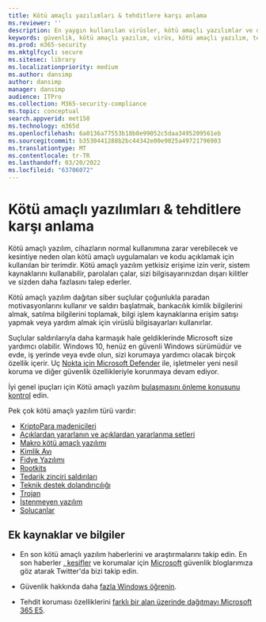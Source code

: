 ```yaml
---
title: Kötü amaçlı yazılımları & tehditlere karşı anlama
ms.reviewer: ''
description: En yaygın kullanılan virüsler, kötü amaçlı yazılımlar ve diğer tehditler hakkında bilgi edinin. Sistemlere nasıl bulaşacağını, nasıl davranacağını ve bunların nasıl ön yüzden kaldıracağını anlıyoruz.
keywords: güvenlik, kötü amaçlı yazılım, virüs, kötü amaçlı yazılım, tehdit, çözümleme, araştırma, encyclopedia, sözlük, sözlük, fidye yazılımı, destek dolandırıcılığı, istenmeyen yazılım, bilgisayar bulaşması, virüs bulaşması, açıklamalar, düzeltme, en son tehdit, mmpc, microsoft kötü amaçlı yazılıma karşı koruma merkezi, wdsi
ms.prod: m365-security
ms.mktglfcycl: secure
ms.sitesec: library
ms.localizationpriority: medium
ms.author: dansimp
author: dansimp
manager: dansimp
audience: ITPro
ms.collection: M365-security-compliance
ms.topic: conceptual
search.appverid: met150
ms.technology: m365d
ms.openlocfilehash: 6a0136a77553b18b0e99052c5daa3495209561eb
ms.sourcegitcommit: b3530441288b2bc44342e00e9025a49721796903
ms.translationtype: MT
ms.contentlocale: tr-TR
ms.lasthandoff: 03/20/2022
ms.locfileid: "63706072"
---
```

# <a name="understanding-malware--other-threats"></a>Kötü amaçlı yazılımları & tehditlere karşı anlama

Kötü amaçlı yazılım, cihazların normal kullanımına zarar verebilecek ve kesintiye neden olan kötü amaçlı uygulamaları ve kodu açıklamak için kullanılan bir terimdir. Kötü amaçlı yazılım yetkisiz erişime izin verir, sistem kaynaklarını kullanabilir, parolaları çalar, sizi bilgisayarınızdan dışarı kilitler ve sizden daha fazlasını talep ederler.

Kötü amaçlı yazılım dağıtan siber suçlular çoğunlukla paradan motivasyonlarını kullanır ve saldırı başlatmak, bankacılık kimlik bilgilerini almak, satılma bilgilerini toplamak, bilgi işlem kaynaklarına erişim satışı yapmak veya yardım almak için virüslü bilgisayarları kullanırlar.

Suçlular saldırılarıyla daha karmaşık hale geldiklerinde Microsoft size yardımcı olabilir. Windows 10, henüz en güvenli Windows sürümüdür ve evde, iş yerinde veya evde olun, sizi korumaya yardımcı olacak birçok özellik içerir. Uç [Nokta için Microsoft Defender](https://www.microsoft.com/microsoft-365/windows/microsoft-defender-atp) ile, işletmeler yeni nesil koruma ve diğer güvenlik özellikleriyle korunmaya devam ediyor.

İyi genel ipuçları için Kötü amaçlı yazılım [bulaşmasını önleme konusunu kontrol](prevent-malware-infection.md) edin.

Pek çok kötü amaçlı yazılım türü vardır:

- [KriptoPara madenicileri](coinminer-malware.md)
- [Açıklardan yararlanın ve açıklardan yararlanma setleri](exploits-malware.md)
- [Makro kötü amaçlı yazılımı](macro-malware.md)
- [Kimlik Avı](phishing.md)
- [Fidye Yazılımı](/security/compass/human-operated-ransomware)
- [Rootkits](rootkits-malware.md)
- [Tedarik zinciri saldırıları](supply-chain-malware.md)
- [Teknik destek dolandırıcılığı](support-scams.md)
- [Trojan](trojans-malware.md)
- [İstenmeyen yazılım](unwanted-software.md)
- [Solucanlar](worms-malware.md)

## <a name="additional-resources-and-information"></a>Ek kaynaklar ve bilgiler

- En son kötü amaçlı yazılım haberlerini ve araştırmalarını takip edin. En son haberler [, keşifler](https://www.microsoft.com/security/blog/product/windows/) ve korumalar için [Microsoft](https://twitter.com/wdsecurity) güvenlik bloglarımıza göz atarak Twitter'da bizi takip edin.

- Güvenlik hakkında daha [fazla Windows öğrenin](../../index.yml).

- Tehdit koruması özelliklerini [farklı bir alan üzerinde dağıtmayı Microsoft 365 E5](/microsoft-365/solutions/deploy-threat-protection). 

